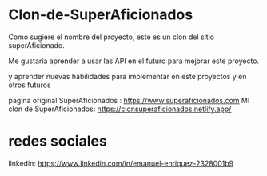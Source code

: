 # Clon-de-SuperAficionados

Como sugiere el nombre del proyecto, este es un clon del sitio superAficionado.

Me gustaría aprender a usar las API en el futuro para mejorar este proyecto. 

y aprender nuevas habilidades para implementar en este proyectos y en otros futuros

pagina original SuperAficionados : https://www.superaficionados.com
MI clon de SuperAficionados: https://clonsuperaficionados.netlify.app/

# redes sociales

linkedin: https://www.linkedin.com/in/emanuel-enriquez-2328001b9
